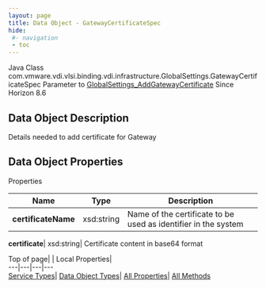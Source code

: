 ```yaml
---
layout: page
title: Data Object - GatewayCertificateSpec
hide:
 #- navigation
 - toc
---
```






Java Class
    com.vmware.vdi.vlsi.binding.vdi.infrastructure.GlobalSettings.GatewayCertificateSpec
Parameter to
     [GlobalSettings_AddGatewayCertificate](vdi.infrastructure.GlobalSettings.md#addGatewayCertificate)
Since 
    Horizon 8.6

## Data Object Description 

Details needed to add certificate for Gateway 

## Data Object Properties

Properties

Name |  Type |  Description   
---|---|---  
**certificateName**|  xsd:string|  Name of the certificate to be used as identifier in the system   
  
**certificate**|  xsd:string|  Certificate content in base64 format   
  
  
  
Top of page| | Local Properties|   
---|---|---|---  
[Service Types](index-mo_types.md)| [Data Object Types](index-do_types.md)| [All Properties](index-properties.md)| [All Methods](index-methods.md)  
  
  

